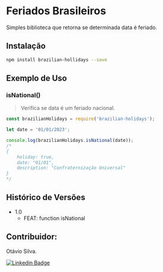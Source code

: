 # Feriados Brasileiros

Simples biblioteca que retorna se determinada data é feriado.

## Instalação

```sh
npm install brazilian-hollidays --save
```

## Exemplo de Uso

### isNational()
> Verifica se data é um feriado nacional.

~~~javascript
const brazilianHolidays = require('brazilian-holidays');

let date = '01/01/2023';

console.log(brazilianHolidays.isNational(date));
/*
{
    holiday: true,
    date: "01/01",
    description: "Confraternização Universal"
}
*/

~~~


## Histórico de Versões

* 1.0
    * FEAT: function isNational

## Contribuidor:

Otávio Silva.

[![Linkedin Badge](https://img.shields.io/badge/-LinkedIn-blue?style=flat-square&logo=Linkedin&logoColor=white&link=https://www.linkedin.com/in/otaviosilva22/)](https://www.linkedin.com/in/otaviosilva22/)